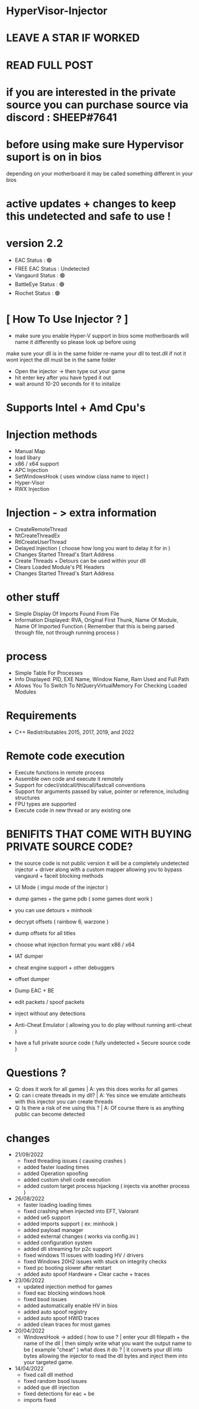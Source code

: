 # HyperVisor-Injector
# LEAVE A STAR IF WORKED
# READ FULL POST
# if you are interested in the private source you can purchase source via discord : SHEEP#7641
# before using make sure Hypervisor suport is on in bios
depending on your motherboard it may be called something different in your bios
# active updates + changes to keep this undetected and safe to use !
# version 2.2
* EAC Status : 🟢
* FREE EAC Status : Undetected
* Vangaurd Status : 🟢
* BattleEye Status : 🟢
* Riochet Status : 🟢
# [ How To Use Injector ? ]
* make sure you enable Hyper-V support in bios some motherboards will name it differently so please look up before using

make sure your dll is in the same folder re-name your dll to test.dll if not it wont inject the dll must be in the same folder

* Open the injector -> then type out your game
* hit enter key after you have typed it out
* wait around 10-20 seconds for it to initalize

# Supports Intel + Amd Cpu's
# Injection methods
* Manual Map
* load libary
* x86 / x64 support
* APC Injection
* SetWindowsHook ( uses window class name to inject )
* Hyper-Visor
* RWX Injection

# Injection - > extra information
* CreateRemoteThread
* NtCreateThreadEx
* RtlCreateUserThread
* Delayed Injection ( choose how long you want to delay it for in )
* Changes Started Thread's Start Address
* Create Threads + Detours can be used within your dll
* Clears Loaded Module's PE Headers
* Changes Started Thread's Start Address

# other stuff
* Simple Display Of Imports Found From File
* Information Displayed: RVA, Original First Thunk, Name Of Module, Name Of Imported Function ( Remember that this is being parsed through file, not through running process )
# process
* Simple Table For Processes
* Info Displayed: PID, EXE Name, Window Name, Ram Used and Full Path
* Allows You To Switch To NtQueryVirtualMemory For Checking Loaded Modules
# Requirements
* C++ Redistributables 2015, 2017, 2019, and 2022
# Remote code execution
* Execute functions in remote process
* Assemble own code and execute it remotely
* Support for cdecl/stdcall/thiscall/fastcall conventions
* Support for arguments passed by value, pointer or reference, including structures
* FPU types are supported
* Execute code in new thread or any existing one
# BENIFITS THAT COME WITH BUYING PRIVATE SOURCE CODE?
* the source code is not public version it will be a completely undetected injector + driver along with a custom mapper allowing you to bypass vangaurd + faceit blocking methods

* UI Mode ( imgui mode of the injector )

* dump games + the game pdb ( some games dont work )

* you can use detours + minhook

* decrypt offsets ( rainbow 6, warzone )

* dump offsets for all titles

* choose what injection format you want x86 / x64

* IAT dumper

* cheat engine support + other debuggers

* offset dumper

* Dump EAC + BE

* edit packets / spoof packets

* inject without any detections

* Anti-Cheat Emulator ( allowing you to do play without running anti-cheat )

* have a full private source code ( fully undetected + Secure source code )
# Questions ?
* Q: does it work for all games | A: yes this does works for all games
* Q: can i create threads in my dll? | A: Yes since we emulate anticheats with this injector you can create threads
* Q: Is there a risk of me using this ? | A: Of course there is as anything public can become detected
# changes

* 21/09/2022
  * fixed threading issues ( causing crashes )
  * added faster loading times
  * added Operation spoofing
  * added custom shell code execution
  * added custom target process hijacking ( injects via another process )
* 26/08/2022
  * faster loading loading times
  * fixed crashing when injected into EFT, Valorant
  * added ue5 support
  * added imports support ( ex: minhook )
  * added payload manager
  * added external changes ( works via config.ini )
  * added configuration system
  * added dll streaming for p2c support
  * fixed windows 11 issues with loading HV / drivers
  * fixed Windows 20H2 issues with stuck on integrity checks
  * fixed pc booting slower after restart
  * added auto spoof Hardware + Clear cache + traces
* 23/06/2022
  * updated injection method for games
  * fixed eac blocking windows hook
  * fixed bsod issues
  * added automatically enable HV in bios
  * added auto spoof registry
  * added auto spoof HWID traces
  * added clean traces for most games
* 20/04/2022
  * WindowsHook -> added ( how to use ? | enter your dll filepath + the name of the dll | then simply write what you want the output name to be ( example "cheat" ) what does it do ? | it converts your dll into bytes allowing the injector to read the dll bytes and inject them into your targeted game.
* 14/04/2022
  * fixed call dll method
  * fixed random bsod issues
  * added que dll injection
  * fixed detections for eac + be
  * imports fixed

